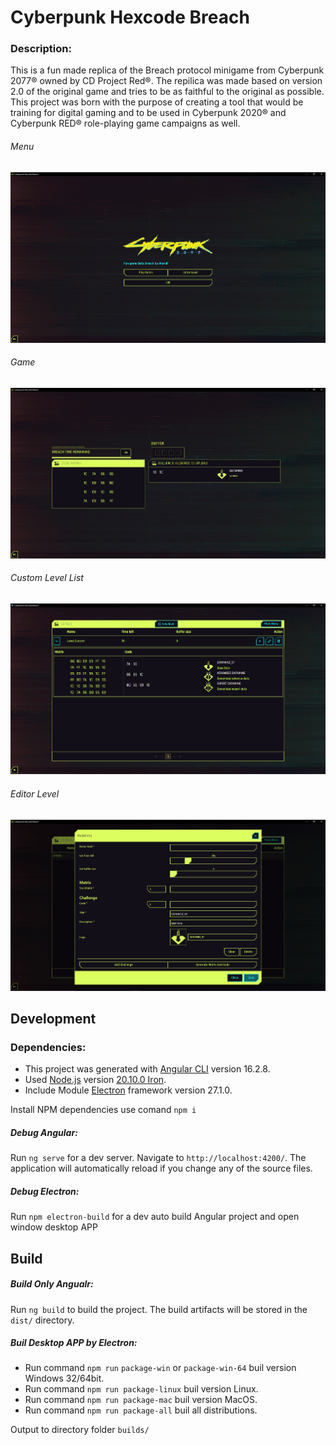 # Cyberpunk Hexcode Breach

### Description:

This is a fun made replica of the Breach protocol minigame from Cyberpunk 2077® owned by CD Project Red®.
The repilica was made based on version 2.0 of the original game and tries to be as faithful to the original as possible.
This project was born with the purpose of creating a tool that would be training for digital gaming and to be used in Cyberpunk 2020® and Cyberpunk RED® role-playing game campaigns as well.

###### Menu

![menu-screen](./preview/menu-screen.png)

###### Game

![game-screen](./preview/game-screen.png)

###### Custom Level List

![custom-level-screen](./preview/custom-level-screen.png)

###### Editor Level

![edit-level-dialog](./preview/edit-level-dialog.png)

## Development

### Dependencies:

* This project was generated with [Angular CLI](https://github.com/angular/angular-cli) version 16.2.8.
* Used [Node.js](https://nodejs.org/en) version [20.10.0 Iron](https://nodejs.org/download/release/v20.10.0/).
* Include Module [Electron](https://www.electronjs.org/docs/latest/) framework version 27.1.0.

Install NPM dependencies use comand `npm i`

##### Debug Angular:

Run `ng serve` for a dev server. Navigate to `http://localhost:4200/`. The application will automatically reload if you change any of the source files.

##### Debug Electron:

Run `npm electron-build` for a dev auto build Angular project and open window desktop APP

## Build

##### Build Only Angualr:

Run `ng build` to build the project. The build artifacts will be stored in the `dist/` directory.

##### Buil Desktop APP by Electron:

* Run command `npm run` `package-win` or `package-win-64` buil version Windows 32/64bit.
* Run command `npm run package-linux` buil version Linux.
* Run command `npm run package-mac` buil version MacOS.
* Run command `npm run package-all` buil all distributions.

Output to directory folder `builds/`
